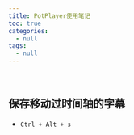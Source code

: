 ```yaml
---
title: PotPlayer使用笔记
toc: true
categories:
  - null
tags:
  - null
---
```




<!--more-->

<br/>

## 保存移动过时间轴的字幕

* `Ctrl + Alt + s`
